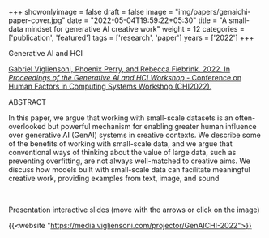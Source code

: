 +++
showonlyimage = false
draft = false
image = "img/papers/genaichi-paper-cover.jpg"
date = "2022-05-04T19:59:22+05:30"
title = "A small-data mindset for generative AI creative work"
weight = 12
categories = ['publication', 'featured']
tags = ['research', 'paper']
years = ['2022']
+++

Generative AI and HCI

<!--more-->

[Gabriel Vigliensoni,  Phoenix Perry, and Rebecca  Fiebrink. 2022. In _Proceedings of the Generative AI and HCI Workshop_ - Conference on Human Factors in Computing Systems Workshop (CHI2022).](https://zenodo.org/record/7086327)

ABSTRACT

In this paper, we argue that working with small-scale datasets is an often-overlooked but powerful mechanism for enabling greater human influence over generative AI (GenAI) systems in creative contexts. We describe some of the benefits of working with small-scale data, and we argue that conventional ways of thinking about the value of large data, such as preventing overfitting, are not always well-matched to creative aims. We discuss how models built with small-scale data can facilitate meaningful creative work, providing examples from text, image, and sound

<br>

Presentation interactive slides (move with the arrows or click on the image)

{{<website "https://media.vigliensoni.com/projector/GenAICHI-2022">}}



